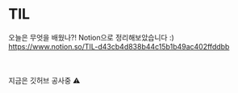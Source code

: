 # TIL
오늘은 무엇을 배웠나?! Notion으로 정리해보았습니다 :)  <br>
https://www.notion.so/TIL-d43cb4d838b44c15b1b49ac402ffddbb


<br>
<br>
지금은 깃허브 공사중 ⚠️
